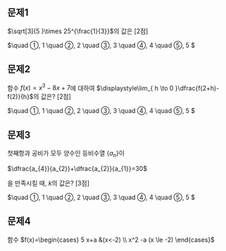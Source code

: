 ## 문제1

$\sqrt[3]{5  }\times 25^{\frac{1}{3}}$의 값은 [2점]

$\quad ①\, 1
\quad ②\, 2
\quad ③\, 3
\quad ④\, 4
\quad ⑤\, 5
$ 

## 문제2

함수 $f(x)=x^3-8x+7$에 대하여 $\displaystyle\lim_{ h \to 0 }\dfrac{f(2+h)-f(2)}{h}$의 값은? [2점]

$\quad ①\, 1
\quad ②\, 2
\quad ③\, 3
\quad ④\, 4
\quad ⑤\, 5
$ 

## 문제3

첫째항과 공비가 모두 양수인 등비수열 $\lbrace a_{n}\rbrace$이 

$\dfrac{a_{4}}{a_{2}}+\dfrac{a_{2}}{a_{1}}=30$

을 만족시킬 때, $k$의 값은? [3점]

$\quad ①\, 1
\quad ②\, 2
\quad ③\, 3
\quad ④\, 4
\quad ⑤\, 5
$ 

## 문제4

함수 $f(x)=\begin{cases}
5 x+a &(x<-2) \\ x^2 -a (x \le -2)
\end{cases}$